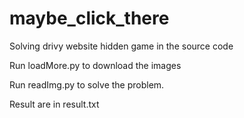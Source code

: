 # maybe_click_there
Solving drivy website hidden game in the source code

Run loadMore.py to download the images

Run readImg.py to solve the problem.

Result are in result.txt
